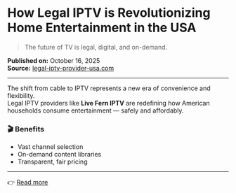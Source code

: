 # How Legal IPTV is Revolutionizing Home Entertainment in the USA

> The future of TV is legal, digital, and on-demand.

**Published on:** October 16, 2025  
**Source:** [legal-iptv-provider-usa.com](https://legal-iptv-provider-usa.com/how-legal-iptv-is-revolutionizing-home-entertainment-in-the-usa/)

---

The shift from cable to IPTV represents a new era of convenience and flexibility.  
Legal IPTV providers like **Live Fern IPTV** are redefining how American households consume entertainment — safely and affordably.

### 🎬 Benefits
- Vast channel selection  
- On-demand content libraries  
- Transparent, fair pricing  

---

👉 [Read more](https://legal-iptv-provider-usa.com/how-legal-iptv-is-revolutionizing-home-entertainment-in-the-usa/)
